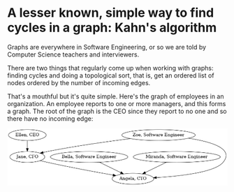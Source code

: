 # A lesser known, simple way to find cycles in a graph: Kahn's algorithm

Graphs are everywhere in Software Engineering, or so we are told by Computer Science teachers and interviewers.

There are two things that regularly come up when working with graphs: finding cycles and doing a topological sort, that is, get an ordered list of nodes ordered by the number of incoming edges.

That's a mouthful but it's quite simple. Here's the graph of employees in an organization. An employee reports to one or more managers, and this forms a graph. The root of the graph is the CEO since they report to no one and so there have no incoming edge:

![Employee hierarchy](kahns_algorithm_1.png)


